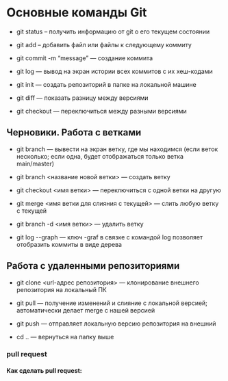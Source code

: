 # Основные команды Git

* git status – получить информацию от git о его текущем состоянии

* git add – добавить файл или файлы к следующему коммиту

* git commit -m “message” — создание коммита

* git log — вывод на экран истории всех коммитов с их хеш-кодами

* git init — создать репозиторий в папке на локальной машине

* git diff — показать разницу между версиями

* git checkout — переключиться между разными версиями

## Черновики. Работа с ветками

* git branch — вывести на экран ветку, где мы находимся (если веток несколько; если одна, будет отображаться только ветка main/master)

* git branch <название новой ветки> — создать ветку

* git checkout <имя ветки> — переключиться с одной ветки
на другую

* git merge <имя ветки для слияния с текущей> — слить любую ветку с текущей

* git branch -d <имя ветки> — удалить ветку

* git log --graph — ключ -graf в связке с командой log позволяет отобразить коммиты в виде дерева

## Работа с удаленными репозиториями

+ git clone <url-адрес репозитория> — клонирование внешнего репозитория на локальный ПК

+ git pull — получение изменений и слияние с локальной версией; автоматически делает merge с нашей версией

+ git push — отправляет локальную версию репозитория на внешний

+ cd .. — вернуться на папку выше

### pull request

#### Как сделать pull request: